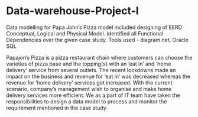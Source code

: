 # Data-warehouse-Project-I
Data modelling for Papa John’s Pizza model included designing of EERD Conceptual, Logical and Physical Model. Identified all Functional Dependencies over the given case study. Tools used - diagram.net, Oracle SQL

Papajon’s Pizza is a pizza restaurant chain where customers can choose the varieties of pizza base and the topping(s) with an ‘eat in’ and ‘home delivery’ service from several outlets. The recent lockdowns made an impact on the business and revenue for ‘eat in’ was decreased whereas the revenue for ‘home delivery’ services got increased. With the current scenario, company’s management wish to organise and make home delivery services more efficient. We as a part of IT team have taken the responsibilities to design a data model to process and monitor the requirement mentioned in the case study.
